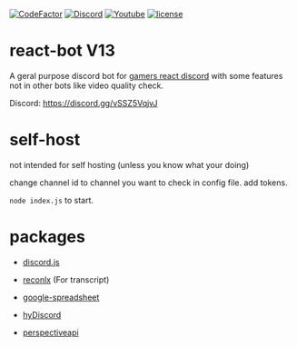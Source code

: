 [![CodeFactor](https://www.codefactor.io/repository/github/rm20killer/react-bot/badge)](https://www.codefactor.io/repository/github/rm20killer/react-bot)
[![Discord](https://img.shields.io/discord/629695220065239061?label=Online%20Members&logo=Discord)](https://discord.gg/gamersreact)
[![Youtube](https://img.shields.io/youtube/channel/subscribers/UCvInsdoSCTRGQNuXe7kMjhQ?style=social)](https://www.youtube.com/channel/UCvInsdoSCTRGQNuXe7kMjhQ)
[![license](https://img.shields.io/github/license/rm20killer/react-bot)](https://github.com/rm20killer/react-bot/blob/main/LICENSE)

# react-bot V13

A geral purpose discord bot for [gamers react discord](https://discord.gg/vSSZ5VqjvJ) with some features not in other bots like video quality check.

Discord: https://discord.gg/vSSZ5VqjvJ

# self-host

not intended for self hosting (unless you know what your doing)

change channel id to channel you want to check in config file.
add tokens.

`node index.js` to start.

# packages

- [discord.js](https://github.com/discordjs/discord.js)

- [reconlx](https://github.com/reconlx/reconlx-api) (For transcript)

- [google-spreadsheet](https://www.npmjs.com/package/google-spreadsheet)

- [hyDiscord](https://github.com/HyDiscord/HyDiscord)

- [perspectiveapi](https://www.perspectiveapi.com/)
